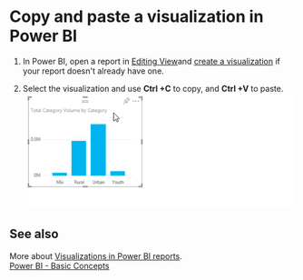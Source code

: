 ﻿<properties
   pageTitle="Copy and paste a visualization in Power BI"
   description="Copy and paste a visualization in Power BI"
   services="powerbi"
   documentationCenter=""
   authors="mihart"
   manager="mblythe"
   editor=""
   tags=""/>

<tags
   ms.service="powerbi"
   ms.devlang="NA"
   ms.topic="article"
   ms.tgt_pltfrm="NA"
   ms.workload="powerbi"
   ms.date="10/15/2015"
   ms.author="mihart"/>

# Copy and paste a visualization in Power BI  

1.  In Power BI, open a report in [Editing View](powerbi-service-go-from-reading-view-to-editing-view.md)and [create a visualization](powerbi-service-add-visualizations-to-a-report-i.md) if your report doesn't already have one. 

2.  Select the visualization and use **Ctrl +C** to copy, and **Ctrl +V** to paste.  
    ![](media/powerbi-service-copy-and-paste-a-visualization/copypasteVizNew.gif)

## See also  
More about [Visualizations in Power BI reports](powerbi-service-visualizations-for-reports.md).  
[Power BI - Basic Concepts](powerbi-service-basic-concepts.md)  
